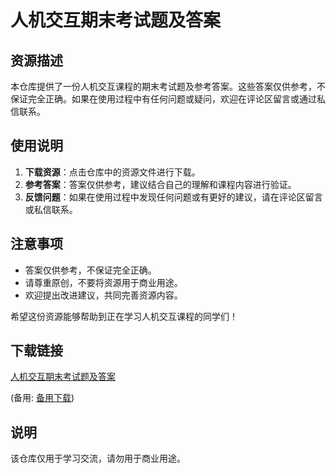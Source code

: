 # 人机交互期末考试题及答案

## 资源描述

本仓库提供了一份人机交互课程的期末考试题及参考答案。这些答案仅供参考，不保证完全正确。如果在使用过程中有任何问题或疑问，欢迎在评论区留言或通过私信联系。

## 使用说明

1. **下载资源**：点击仓库中的资源文件进行下载。
2. **参考答案**：答案仅供参考，建议结合自己的理解和课程内容进行验证。
3. **反馈问题**：如果在使用过程中发现任何问题或有更好的建议，请在评论区留言或私信联系。

## 注意事项

- 答案仅供参考，不保证完全正确。
- 请尊重原创，不要将资源用于商业用途。
- 欢迎提出改进建议，共同完善资源内容。

希望这份资源能够帮助到正在学习人机交互课程的同学们！

## 下载链接
[人机交互期末考试题及答案](https://pan.quark.cn/s/0677011de9d1) 

(备用: [备用下载](https://pan.baidu.com/s/18nhjewMOetl1utBtpgRkDA?pwd=1234))

## 说明

该仓库仅用于学习交流，请勿用于商业用途。
